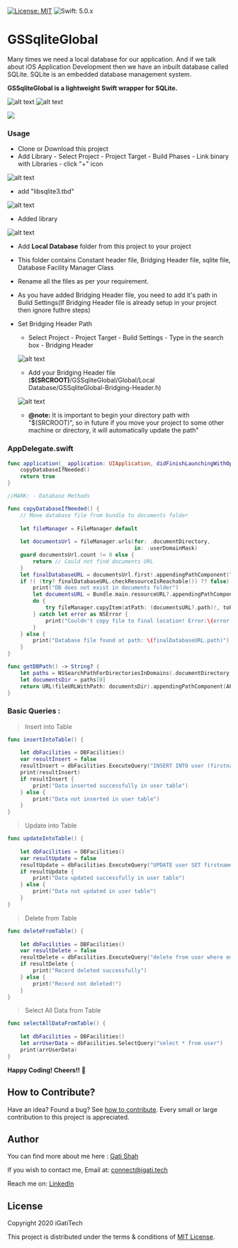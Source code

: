 [![License: MIT](https://img.shields.io/badge/License-MIT-yellow.svg)](https://opensource.org/licenses/MIT) 
![Swift: 5.0.x](https://img.shields.io/badge/Swift-5.0.x-orange)

# GSSqliteGlobal

Many times we need a local database for our application. And if we talk about iOS Application Development then we have an inbuilt database called SQLite. SQLite is an embedded database management system.

**GSSqliteGlobal is a lightweight Swift wrapper for SQLite.**

![alt text](https://github.com/igatitech/GSSqliteGlobal/blob/master/Resources/AddUser.png)           ![alt text](https://github.com/igatitech/GSSqliteGlobal/blob/master/Resources/UserList.png)

![](https://github.com/igatitech/GSSqliteGlobal/blob/master/Resources/GSSqliteGlobal.gif)

### Usage

- Clone or Download this project
- Add Library
       - Select Project - Project Target - Build Phases - Link binary with Libraries - click "+" icon 

![alt text](https://github.com/igatitech/GSSqliteGlobal/blob/master/Resources/BuildPhases.png)

- add "libsqlite3.tbd"

![alt text](https://github.com/igatitech/GSSqliteGlobal/blob/master/Resources/Sqlite.png)

- Added library

![alt text](https://github.com/igatitech/GSSqliteGlobal/blob/master/Resources/LinkBinary.png)

- Add **Local Database** folder from this project to your project
- This folder contains Constant header file, Bridging Header file, sqlite file, Database Facility Manager Class
- Rename all the files as per your requirement.
- As you have added Bridging Header file, you need to add it's path in Build Settings(If Bridging Header file is already setup in your project then ignore futhre steps)
- Set Bridging Header Path
    - Select Project - Project Target - Build Settings - Type in the search box - Bridging Header
    
    ![alt text](https://github.com/igatitech/GSSqliteGlobal/blob/master/Resources/BuildSetting.png)
    
    - Add your Bridging Header file (**$(SRCROOT)**/GSSqliteGlobal/Global/Local Database/GSSqliteGlobal-Bridging-Header.h)
    
    ![alt text](https://github.com/igatitech/GSSqliteGlobal/blob/master/Resources/BridgingHeaderPath.png)
    
    - **@note:** It is important to begin your directory path with "$(SRCROOT)", so in future if you move your project to some other machine or directory, it will automatically update the path"

### AppDelegate.swift

```swift
func application(_ application: UIApplication, didFinishLaunchingWithOptions launchOptions: [UIApplicationLaunchOptionsKey: Any]?) -> Bool {
    copyDatabaseIfNeeded()
    return true
}

//MARK: - Database Methods

func copyDatabaseIfNeeded() {
    // Move database file from bundle to documents folder
    
    let fileManager = FileManager.default
    
    let documentsUrl = fileManager.urls(for: .documentDirectory,
                                        in: .userDomainMask)
    guard documentsUrl.count != 0 else {
        return // Could not find documents URL
    }
    let finalDatabaseURL = documentsUrl.first!.appendingPathComponent("DB.sqlite")
    if !( (try? finalDatabaseURL.checkResourceIsReachable()) ?? false) {
        print("DB does not exist in documents folder")
        let documentsURL = Bundle.main.resourceURL?.appendingPathComponent("DB.sqlite")
        do {
            try fileManager.copyItem(atPath: (documentsURL?.path)!, toPath: finalDatabaseURL.path)
        } catch let error as NSError {
            print("Couldn't copy file to final location! Error:\(error.description)")
        }
    } else {
        print("Database file found at path: \(finalDatabaseURL.path)")
    }
}

func getDBPath() -> String? {
    let paths = NSSearchPathForDirectoriesInDomains(.documentDirectory, .userDomainMask, true)
    let documentsDir = paths[0]
    return URL(fileURLWithPath: documentsDir).appendingPathComponent(APPLICATION_DB).absoluteString
}
```

### Basic Queries :

> Insert into Table 
```swift
func insertIntoTable() {
        
    let dbFacilities = DBFacilities()
    var resultInsert = false
    resultInsert = dbFacilities.ExecuteQuery("INSERT INTO user (firstname, lastname, email) VALUES (\"\(self.textFieldFirstName.text ?? "")\", \"\(self.textFeildLastName.text ?? "")\", \"\(self.textFieldEmail.text ?? "")\")")
    print(resultInsert)
    if resultInsert {
        print("Data inserted successfully in user table")
    } else {
        print("Data not inserted in user table")
    }
}
```

> Update into Table
```swift
func updateIntoTable() {
        
    let dbFacilities = DBFacilities()
    var resultUpdate = false
    resultUpdate = dbFacilities.ExecuteQuery("UPDATE user SET firstname = \"\(self.textFieldFirstName.text ?? "")\", lastname = \"\(self.textFeildLastName.text ?? "")\" where email = \"\(self.textFieldEmail.text ?? "")\"")
    if resultUpdate {
        print("Data updated successfully in user table")
    } else {
        print("Data not updated in user table")
    }
}
```

> Delete from Table
```swift
func deleteFromTable() {
        
    let dbFacilities = DBFacilities()
    var resultDelete = false
    resultDelete = dbFacilities.ExecuteQuery("delete from user where email = \"\(email)\"")
    if resultDelete {
        print("Record deleted successfully")
    } else {
        print("Record not deleted!")
    }
}
```

> Select All Data from Table
```swift
func selectAllDataFromTable() {
        
    let dbFacilities = DBFacilities()
    let arrUserData = dbFacilities.SelectQuery("select * from user")
    print(arrUserData)
}
```

**Happy Coding! Cheers!!** 🥂 

## How to Contribute?

Have an idea? Found a bug? See [how to contribute](https://github.com/igatitech/GSSqliteGlobal/blob/master/CONTRIBUTION.md). Every small or large contribution to this project is appreciated.
    
## Author
You can find more about me here : [Gati Shah](https://igati.tech)

If you wish to contact me, 
Email at: [connect@igati.tech](connect@igati.tech)

Reach me on: [LinkedIn](https://www.linkedin.com/in/igatitech/)

## License
Copyright 2020 iGatiTech

This project is distributed under the terms & conditions of [MIT License](https://github.com/igatitech/GSSqliteGlobal/blob/master/LICENSE).


